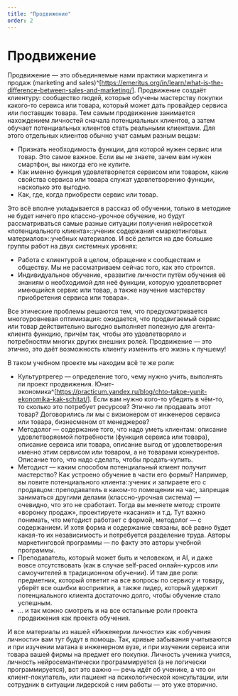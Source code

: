 ```yaml
---
title: "Продвижение"
order: 2
---
```


# Продвижение

Продвижение — это объединяемые нами практики маркетинга и продаж (marketing and sales)^[<https://emeritus.org/in/learn/what-is-the-difference-between-sales-and-marketing/>]. Продвижение создаёт клиентуру: сообщество людей, которые обучены мастерству покупки какого-то сервиса или товара, который может дать провайдер сервиса или поставщик товара. Тем самым продвижение занимается нахождением личностей сначала потенциальных клиентов, а затем обучает потенциальных клиентов стать реальными клиентами. Для этого отдельных клиентов обычно учат самым разным вещам:

* Признать необходимость функции, для которой нужен сервис или товар. Это самое важное. Если вы не знаете, зачем вам нужен смартфон, вы никогда его не купите.
* Как именно функция удовлетворяется сервисом или товаром, какие свойства сервиса или товара служат удовлетворению функции, насколько это выгодно.
* Как, где, когда приобрести сервис или товар.

Это всё вполне укладывается в рассказ об обучении, только в методике не будет ничего про классно-урочное обучение, но будут рассматриваться самые разные ситуации получения нейросеткой «потенциального клиента»::ученик содержания «маркетинговых материалов»::учебных материалов. И всё делится на две большие группы работ на двух системных уровнях:

* Работа с клиентурой в целом, обращение к сообществам и обществу. Мы не рассматриваем сейчас того, как это строится.
* Индивидуальное обучение, «развитие личности путём обучения её знаниям о необходимой для неё функции, которую удовлетворяет имеющийся сервис или товар, а также научение мастерству приобретения сервиса или товара».

Все этические проблемы решаются тем, что предусматривается многоуровневая оптимизация: ожидается, что продвигаемый сервис или товар действительно выгодно выполняет полезную для агента-клиента функцию, причём так, чтобы это удовлетворяло и потребностям многих других внешних ролей. Продвижение — это этично, это даёт возможность клиенту изменить его жизнь к лучшему!

В таком учебном проекте мы находим всё те же роли:

* Культуртрегер — определение того, чему нужно учить, выполнять ли проект продвижения. Юнит-экономика^[<https://practicum.yandex.ru/blog/chto-takoe-yunit-ekonomika-kak-schitat/>]. Если вам нужно кого-то убедить в чём-то, то сколько это потребует ресурсов? Этично ли продавать этот товар? Договорились ли мы с визионером от инженеров сервиса или товара, бизнесменом от менеджеров?
* Методолог — содержание того, что надо уметь клиентам: описание удовлетворяемой потребности (функция сервиса или товара), описание сервиса или товара, описание выгод от удовлетворения именно этим сервисом или товаром, а не товарами конкурентов. Описание того, что надо сделать, чтобы продать-купить.
* Методист — каким способом потенциальный клиент получит мастерство? Как устроено обучение в части его формы? Например, вы ловите потенциального клиента::ученик и запираете его с продавцом::преподаватель в каком-то помещении на час, запрещая заниматься другими делами (классно-урочная система) — очевидно, что это не сработает. Тогда вы меняете метод: строите «воронку продаж», проектируете «касания» и т.д. Тут важно понимать, что методист работает с формой, методолог — с содержанием. И хотя форма и содержание связаны, всё равно будет какая-то их независимость и потребуется разделение труда. Авторы маркетинговой программы — по факту это авторы учебной программы.
* Преподаватель, который может быть и человеком, и AI, и даже вовсе отсутствовать (как в случае self-paced онлайн-курсов или самоучителей в традиционном обучении). И там две роли: предметник, который ответит на все вопросы по сервису и товару, уберёт все ошибки восприятия, а также лидер, который удержит потенциального клиента достаточно долго, чтобы обучение стало успешным.
* … и так можно смотреть и на все остальные роли проекта продвижения как проекта обучения.

И все материалы из нашей «Инженерии личности» как «обучения личности» вам тут будут в помощь. Так, кривые забывания учитываются и при изучении матана в инженерном вузе, и при изучении сервиса или товара вашей фирмы на предмет его покупки. Личность ученика учится, личность нейросемантически программируется (а не логически программируется), вот это важно — речь идёт об ученике, а что он клиент-покупатель, или пациент на психологической консультации, или сотрудник в ситуации лидерской с ним работы — это уже вторично.